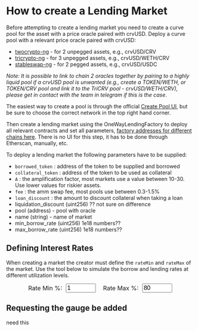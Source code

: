 <h1>How to create a Lending Market</h1>

Before attempting to create a lending market you need to create a curve pool for the asset with a price oracle paired with crvUSD. Deploy a curve pool with a relevant price oracle paired with crvUSD:

 - [twocrypto-ng](https://docs.curve.fi/references/deployed-contracts/#twocrypto-ng) - for 2 unpegged assets, e.g., crvUSD/CRV
 - [tricrypto-ng](https://docs.curve.fi/references/deployed-contracts/#tricrypto-ng) - for 3 unpegged assets, e.g., crvUSD/WETH/CRV
 - [stableswap-ng](https://docs.curve.fi/references/deployed-contracts/#stableswap-ng) - for 2 pegged assets, e.g., crvUSD/USDC

*Note: It is possible to link to chain 2 oracles together by pairing to a highly liquid pool if a crvUSD pool is unwanted (e.g., create a TOKEN/WETH, or TOKEN/CRV pool and link it to the TriCRV pool - crvUSD/WETH/CRV), please get in contact with the team in telegram if this is the case*.

The easiest way to create a pool is through the official [Create Pool UI](https://curve.fi/#/ethereum/create-pool), but be sure to choose the correct network in the top right hand corner.

Then create a lending market using the OneWayLendingFactory to deploy all relevant contracts and set all parameters, [factory addresses for different chains here](https://docs.curve.fi/references/deployed-contracts/#curve-lending).  There is no UI for this step, it has to be done through Etherscan, manually, etc.

To deploy a lending market the following parameters have to be supplied:

 - `borrowed_token` : address of the token to be supplied and borrowed
 - `collateral_token` : address of the token to be used as collateral
 - `A` : the amplification factor, most markets use a value between 10-30.  Use lower values for riskier assets.
 - `fee` : the amm swap fee, most pools use between 0.3-1.5% 
 - `loan_discount` : the amount to discount collateral when taking a loan
 - liquidation_discount (uint256)  ??  not sure on difference
 - pool (address) - pool with oracle
 - name (string) - name of market
 - min_borrow_rate (uint256) 1e18 numbers??
 - max_borrow_rate (uint256) 1e18 numbers??

## **Defining Interest Rates**

When creating a market the creator must define the `rateMin` and `rateMax` of the market.  Use the tool below to simulate the borrow and lending rates at different utilization levels.

<canvas id="graphContainer"></canvas>
<div style="display: flex; align-items: center; justify-content: center; font-size: 16px;">
    <label for="rateMinInput" style="margin-right: 10px;">Rate Min %:</label>
    <input type="number" id="rateMinInput" min="0" max="1000" step="1" value="1" style="font-size: 16px; width: 80px;">
    <label for="rateMaxInput" style="margin-left: 20px; margin-right: 10px;">Rate Max %:</label>
    <input type="number" id="rateMaxInput" min="0" max="1000" step="1" value="80" style="font-size: 16px; width: 80px;">
</div>

## **Requesting the gauge be added**

need this









<script src="https://cdn.jsdelivr.net/npm/chart.js"></script>
<script>
    let myChart = null;

    document.addEventListener('DOMContentLoaded', function() {
        updateGraph(); // Draw the initial graph with default values

        const rateMinInput = document.getElementById('rateMinInput');
        const rateMaxInput = document.getElementById('rateMaxInput');

        rateMinInput.addEventListener('change', updateGraph);
        rateMaxInput.addEventListener('change', updateGraph);
    });

function updateGraph() {
    const rateMin = parseFloat(document.getElementById('rateMinInput').value)/100;
    const rateMax = parseFloat(document.getElementById('rateMaxInput').value)/100;

    let borrowDataPoints = [];
    for (let u = 0; u <= 1.01; u += 0.01) {
        let rate = rateMin * Math.pow((rateMax / rateMin), u);
        borrowDataPoints.push({x: u * 100, y: rate * 100});
    }

    let lendDataPoints = [];
    for (let u = 0; u <= 1.01; u += 0.01) {
        let rate = u * rateMin * Math.pow((rateMax / rateMin), u);
        lendDataPoints.push({x: u * 100, y: rate * 100});
    }

    const ctx = document.getElementById('graphContainer').getContext('2d');

    const data = {
        datasets: [
            {
                label: 'Borrow APR',
                data: borrowDataPoints,
                borderColor: 'rgba(75, 192, 192, 0.9)',
                fill: false,
                pointRadius: 0,
                showLine: true,
                borderWidth: 2,
            },
            {
                label: 'Lend APR',
                data: lendDataPoints,
                borderColor: 'rgba(255, 99, 132, 0.9)',
                fill: false,
                pointRadius: 0,
                showLine: true,
                borderWidth: 2,
            }
        ]
    };

    const config = {
        type: 'scatter',
        data: data,
        options: {
            scales: {
                x: {
                    type: 'linear',
                    position: 'bottom',
                    title: {
                        display: true,
                        text: 'Utilization (%)'
                    },
                    max: 100
                },
                y: {
                    title: {
                        display: true,
                        text: 'APR (%)'
                    },
                    beginAtZero: true
                }
            },
            interaction: {
                mode: 'nearest',
                intersect: false,
                axis: 'x'
            },
            plugins: {
                tooltip: {
                    mode: 'index',
                    intersect: false,
                    filter: function(tooltipItem) {
                        return tooltipItem.datasetIndex === 0;
                    },
                    enabled: true,
                    backgroundColor: 'rgba(0, 0, 0, 0.7)',
                    bodyColor: '#ffffff',
                    bodyFont: {
                        size: 12,
                    },
                    borderColor: 'rgba(0, 0, 0, 0.7)',
                    borderWidth: 1,
                    usePointStyle: false,
                    padding: 4,
                    displayColors: false,
                    callbacks: {
                        title: function() {
                            return '';
                        },
                        label: function(context) {
                            const utilization = context.parsed.x.toFixed(2);
                            const borrowRate = context.chart.data.datasets[0].data[context.dataIndex].y.toFixed(2);
                            const lendRate = context.chart.data.datasets[1].data[context.dataIndex].y.toFixed(2);
                            return [
                                `Utilization: ${utilization}%`,
                                `Borrow APR: ${borrowRate}%`,
                                `Lend APR: ${lendRate}%`
                            ];
                        }
                    }
                },
            },
            legend: {
                position: 'bottom'
            }
        }
    };


        if (myChart) {
            myChart.destroy();
        }
        myChart = new Chart(ctx, config);
    }
</script>